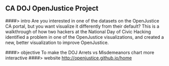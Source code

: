 ## CA DOJ OpenJustice Project

####> intro
Are you interested in one of the datasets on the OpenJustice CA portal, but you want visualize it differently from their default? This is a walkthrough of how two hackers at the National Day of Civic Hacking identified a problem in one of the OpenJustice visualizations, and created a new, better visualization to improve OpenJustice.

####> objective
To make the DOJ Arrets vs Misdemeanors chart more interactive
####> website
http://openjustice.github.io/home


